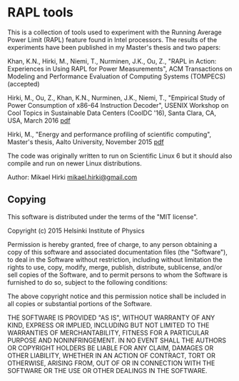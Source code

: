 RAPL tools
==========

This is a collection of tools used to experiment with the Running Average Power Limit (RAPL) feature found in Intel processors. The results of the experiments have been published in my Master's thesis and two papers:

Khan, K.N., Hirki, M., Niemi, T., Nurminen, J.K., Ou, Z., "RAPL in Action: Experiences in Using RAPL for Power Measurements", ACM Transactions on Modeling and Performance Evaluation of Computing Systems (TOMPECS) (accepted)

Hirki, M., Ou, Z., Khan, K.N., Nurminen, J.K., Niemi, T., "Empirical Study of Power Consumption of x86-64 Instruction Decoder", USENIX Workshop on Cool Topics in Sustainable Data Centers (CoolDC '16), Santa Clara, CA, USA, March 2016 [pdf](http://cse.aalto.fi/en/midcom-serveattachmentguid-1e5f5b6f1e84196f5b611e5b5ff5590572196c896c8/cooldc-16-instruction-decoders-final-version-second-submission.pdf)

Hirki, M., "Energy and performance profiling of scientific computing", Master's thesis, Aalto University, November 2015 [pdf](https://aaltodoc.aalto.fi/bitstream/handle/123456789/19181/master_Hirki_Mikael_2015.pdf?sequence=1)

The code was originally written to run on Scientific Linux 6 but it should also compile and run on newer Linux distributions.

Author: Mikael Hirki <mikael.hirki@gmail.com>

Copying
-------

This software is distributed under the terms of the "MIT license".

Copyright (c) 2015 Helsinki Institute of Physics

Permission is hereby granted, free of charge, to any person obtaining a copy
of this software and associated documentation files (the "Software"), to deal
in the Software without restriction, including without limitation the rights
to use, copy, modify, merge, publish, distribute, sublicense, and/or sell
copies of the Software, and to permit persons to whom the Software is
furnished to do so, subject to the following conditions:

The above copyright notice and this permission notice shall be included in
all copies or substantial portions of the Software.

THE SOFTWARE IS PROVIDED "AS IS", WITHOUT WARRANTY OF ANY KIND, EXPRESS OR
IMPLIED, INCLUDING BUT NOT LIMITED TO THE WARRANTIES OF MERCHANTABILITY,
FITNESS FOR A PARTICULAR PURPOSE AND NONINFRINGEMENT. IN NO EVENT SHALL THE
AUTHORS OR COPYRIGHT HOLDERS BE LIABLE FOR ANY CLAIM, DAMAGES OR OTHER
LIABILITY, WHETHER IN AN ACTION OF CONTRACT, TORT OR OTHERWISE, ARISING FROM,
OUT OF OR IN CONNECTION WITH THE SOFTWARE OR THE USE OR OTHER DEALINGS IN THE
SOFTWARE.
